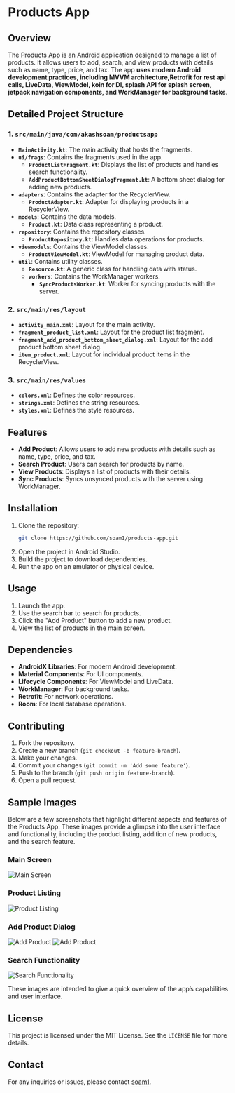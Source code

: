 # Products App

## Overview

The Products App is an Android application designed to manage a list of products. It allows users to
add, search, and view products with details such as name, type, price, and tax. The app **uses
modern
Android development practices, including MVVM architecture,Retrofit for rest api calls, LiveData,
ViewModel, koin for DI, splash
API for splash screen, jetpack navigation components, and WorkManager for background tasks**.

## Detailed Project Structure

### 1. `src/main/java/com/akashsoam/productsapp`

- **`MainActivity.kt`**: The main activity that hosts the fragments.
- **`ui/frags`**: Contains the fragments used in the app.
    - **`ProductListFragment.kt`**: Displays the list of products and handles search functionality.
    - **`AddProductBottomSheetDialogFragment.kt`**: A bottom sheet dialog for adding new products.
- **`adapters`**: Contains the adapter for the RecyclerView.
    - **`ProductAdapter.kt`**: Adapter for displaying products in a RecyclerView.
- **`models`**: Contains the data models.
    - **`Product.kt`**: Data class representing a product.
- **`repository`**: Contains the repository classes.
    - **`ProductRepository.kt`**: Handles data operations for products.
- **`viewmodels`**: Contains the ViewModel classes.
    - **`ProductViewModel.kt`**: ViewModel for managing product data.
- **`util`**: Contains utility classes.
    - **`Resource.kt`**: A generic class for handling data with status.
    - **`workers`**: Contains the WorkManager workers.
        - **`SyncProductsWorker.kt`**: Worker for syncing products with the server.

### 2. `src/main/res/layout`

- **`activity_main.xml`**: Layout for the main activity.
- **`fragment_product_list.xml`**: Layout for the product list fragment.
- **`fragment_add_product_bottom_sheet_dialog.xml`**: Layout for the add product bottom sheet
  dialog.
- **`item_product.xml`**: Layout for individual product items in the RecyclerView.

### 3. `src/main/res/values`

- **`colors.xml`**: Defines the color resources.
- **`strings.xml`**: Defines the string resources.
- **`styles.xml`**: Defines the style resources.

## Features

- **Add Product**: Allows users to add new products with details such as name, type, price, and tax.
- **Search Product**: Users can search for products by name.
- **View Products**: Displays a list of products with their details.
- **Sync Products**: Syncs unsynced products with the server using WorkManager.

## Installation

1. Clone the repository:
   ```sh
   git clone https://github.com/soam1/products-app.git
   ```
2. Open the project in Android Studio.
3. Build the project to download dependencies.
4. Run the app on an emulator or physical device.

## Usage

1. Launch the app.
2. Use the search bar to search for products.
3. Click the "Add Product" button to add a new product.
4. View the list of products in the main screen.

## Dependencies

- **AndroidX Libraries**: For modern Android development.
- **Material Components**: For UI components.
- **Lifecycle Components**: For ViewModel and LiveData.
- **WorkManager**: For background tasks.
- **Retrofit**: For network operations.
- **Room**: For local database operations.

## Contributing

1. Fork the repository.
2. Create a new branch (`git checkout -b feature-branch`).
3. Make your changes.
4. Commit your changes (`git commit -m 'Add some feature'`).
5. Push to the branch (`git push origin feature-branch`).
6. Open a pull request.

## Sample Images

Below are a few screenshots that highlight different aspects and features of the Products App. These images provide a glimpse into the user interface and functionality, including the product listing, addition of new products, and the search feature.

### Main Screen
![Main Screen](src/main/res/drawable/main_screen.png)

### Product Listing
![Product Listing](src/main/res/drawable/product_listing.png)

### Add Product Dialog
![Add Product](src/main/res/drawable/add_product_dialog.png)
![Add Product](src/main/res/drawable/add_product_dialog2.png)

### Search Functionality
![Search Functionality](src/main/res/drawable/search_functionality.png)

These images are intended to give a quick overview of the app’s capabilities and user interface.

## License

This project is licensed under the MIT License. See the `LICENSE` file for more details.

## Contact

For any inquiries or issues, please contact [soam1](https://github.com/soam1).
